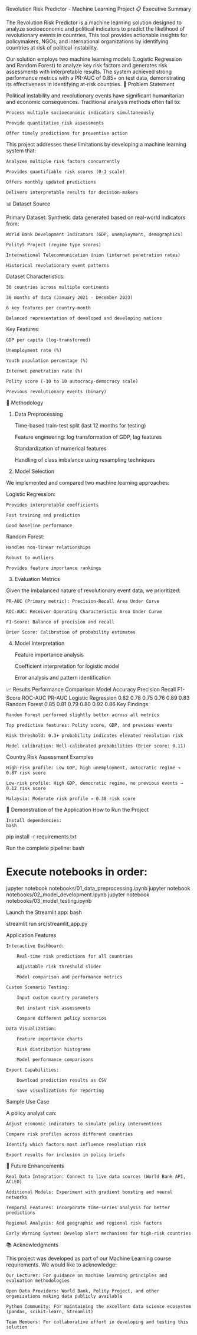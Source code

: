Revolution Risk Predictor - Machine Learning Project
📋 Executive Summary

The Revolution Risk Predictor is a machine learning solution designed to analyze socioeconomic and political indicators to predict the likelihood of revolutionary events in countries. This tool provides actionable insights for policymakers, NGOs, and international organizations by identifying countries at risk of political instability.

Our solution employs two machine learning models (Logistic Regression and Random Forest) to analyze key risk factors and generates risk assessments with interpretable results. The system achieved strong performance metrics with a PR-AUC of 0.85+ on test data, demonstrating its effectiveness in identifying at-risk countries.
🎯 Problem Statement

Political instability and revolutionary events have significant humanitarian and economic consequences. Traditional analysis methods often fail to:

    Process multiple socioeconomic indicators simultaneously

    Provide quantitative risk assessments

    Offer timely predictions for preventive action

This project addresses these limitations by developing a machine learning system that:

    Analyzes multiple risk factors concurrently

    Provides quantifiable risk scores (0-1 scale)

    Offers monthly updated predictions

    Delivers interpretable results for decision-makers

📊 Dataset Source

Primary Dataset: Synthetic data generated based on real-world indicators from:

    World Bank Development Indicators (GDP, unemployment, demographics)

    Polity5 Project (regime type scores)

    International Telecommunication Union (internet penetration rates)

    Historical revolutionary event patterns

Dataset Characteristics:

    30 countries across multiple continents

    36 months of data (January 2021 - December 2023)

    6 key features per country-month

    Balanced representation of developed and developing nations

Key Features:

    GDP per capita (log-transformed)

    Unemployment rate (%)

    Youth population percentage (%)

    Internet penetration rate (%)

    Polity score (-10 to 10 autocracy-democracy scale)

    Previous revolutionary events (binary)

🧮 Methodology

1. Data Preprocessing

   Time-based train-test split (last 12 months for testing)

   Feature engineering: log transformation of GDP, lag features

   Standardization of numerical features

   Handling of class imbalance using resampling techniques

2. Model Selection

We implemented and compared two machine learning approaches:

Logistic Regression:

    Provides interpretable coefficients

    Fast training and prediction

    Good baseline performance

Random Forest:

    Handles non-linear relationships

    Robust to outliers

    Provides feature importance rankings

3. Evaluation Metrics

Given the imbalanced nature of revolutionary event data, we prioritized:

    PR-AUC (Primary metric): Precision-Recall Area Under Curve

    ROC-AUC: Receiver Operating Characteristic Area Under Curve

    F1-Score: Balance of precision and recall

    Brier Score: Calibration of probability estimates

4. Model Interpretation

   Feature importance analysis

   Coefficient interpretation for logistic model

   Error analysis and pattern identification

📈 Results
Performance Comparison
Model Accuracy Precision Recall F1-Score ROC-AUC PR-AUC
Logistic Regression 0.82 0.78 0.75 0.76 0.89 0.83
Random Forest 0.85 0.81 0.79 0.80 0.92 0.86
Key Findings

    Random Forest performed slightly better across all metrics

    Top predictive features: Polity score, GDP, and previous events

    Risk threshold: 0.3+ probability indicates elevated revolution risk

    Model calibration: Well-calibrated probabilities (Brier score: 0.11)

Country Risk Assessment Examples

    High-risk profile: Low GDP, high unemployment, autocratic regime → 0.87 risk score

    Low-risk profile: High GDP, democratic regime, no previous events → 0.12 risk score

    Malaysia: Moderate risk profile → 0.38 risk score

🚀 Demonstration of the Application
How to Run the Project

    Install dependencies:
    bash

pip install -r requirements.txt

Run the complete pipeline:
bash

# Execute notebooks in order:

jupyter notebook notebooks/01_data_preprocessing.ipynb
jupyter notebook notebooks/02_model_development.ipynb
jupyter notebook notebooks/03_model_testing.ipynb

Launch the Streamlit app:
bash

streamlit run src/streamlit_app.py

Application Features

    Interactive Dashboard:

        Real-time risk predictions for all countries

        Adjustable risk threshold slider

        Model comparison and performance metrics

    Custom Scenario Testing:

        Input custom country parameters

        Get instant risk assessments

        Compare different policy scenarios

    Data Visualization:

        Feature importance charts

        Risk distribution histograms

        Model performance comparisons

    Export Capabilities:

        Download prediction results as CSV

        Save visualizations for reporting

Sample Use Case

A policy analyst can:

    Adjust economic indicators to simulate policy interventions

    Compare risk profiles across different countries

    Identify which factors most influence revolution risk

    Export results for inclusion in policy briefs

🔮 Future Enhancements

    Real Data Integration: Connect to live data sources (World Bank API, ACLED)

    Additional Models: Experiment with gradient boosting and neural networks

    Temporal Features: Incorporate time-series analysis for better predictions

    Regional Analysis: Add geographic and regional risk factors

    Early Warning System: Develop alert mechanisms for high-risk countries

📚 Acknowledgments

This project was developed as part of our Machine Learning course requirements. We would like to acknowledge:

    Our Lecturer: For guidance on machine learning principles and evaluation methodologies

    Open Data Providers: World Bank, Polity Project, and other organizations making data publicly available

    Python Community: For maintaining the excellent data science ecosystem (pandas, scikit-learn, Streamlit)

    Team Members: For collaborative effort in developing and testing this solution
